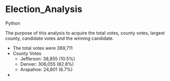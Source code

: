 # Election_Analysis
Python

The purpose of this analysis to acquire the total votes, county votes, largest county, candidate votes and the winning candidate.
- The total votes were 369,711
- County Votes
  - Jefferson: 38,855 (10.5%)
  - Denver: 306,055 (82.8%)
  - Arapahoe: 24,801 (6.7%)
- 

